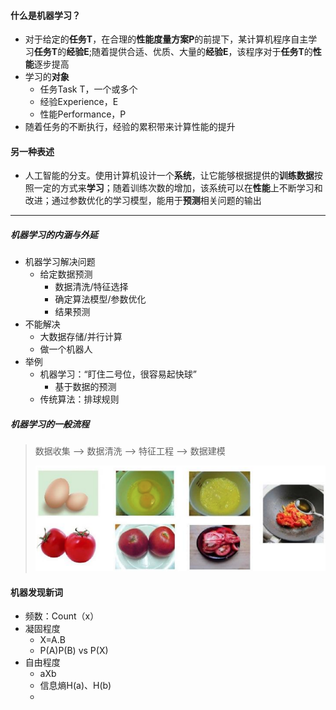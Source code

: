 #### 什么是机器学习？

* 对于给定的**任务T**，在合理的**性能度量方案P**的前提下，某计算机程序自主学习**任务T**的**经验E**;随着提供合适、优质、大量的**经验E**，该程序对于**任务T**的**性能**逐步提高
* 学习的**对象**
  * 任务Task T，一个或多个
  * 经验Experience，E
  * 性能Performance，P
* 随着任务的不断执行，经验的累积带来计算性能的提升

#### 另一种表述

* 人工智能的分支。使用计算机设计一个**系统**，让它能够根据提供的**训练数据**按照一定的方式来**学习**；随着训练次数的增加，该系统可以在**性能**上不断学习和改进；通过参数优化的学习模型，能用于**预测**相关问题的输出

---

##### 机器学习的内涵与外延

* 机器学习解决问题
  * 给定数据预测
    * 数据清洗/特征选择
    * 确定算法模型/参数优化
    * 结果预测
* 不能解决
  * 大数据存储/并行计算
  * 做一个机器人
* 举例
  * 机器学习：“盯住二号位，很容易起快球”
    * 基于数据的预测
  * 传统算法：排球规则

##### 机器学习的一般流程

> 数据收集 --> 数据清洗 -->  特征工程  -->  数据建模
>
> ![image-20210707101441011](机器学习与数理分析.assets/image-20210707101441011.png)

#### 机器发现新词

* 频数：Count（x）
* 凝固程度
  * X=A.B
  * P(A)P(B) vs P(X)
* 自由程度
  * aXb
  * 信息熵H(a)、H(b)
  * 